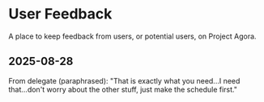 # User Feedback
A place to keep feedback from users, or potential users, on Project Agora.
## 2025-08-28
From delegate (paraphrased): "That is exactly what you need...I need that...don't worry about the other stuff, just make the schedule first."